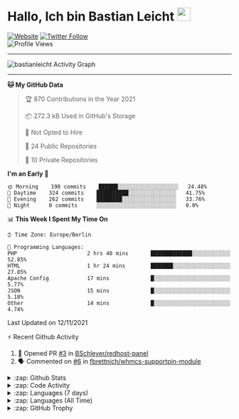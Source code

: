 <h1>Hallo, Ich bin Bastian Leicht <img src="https://raw.githubusercontent.com/bastianleicht/bastianleicht/master/assets/wave.gif" width="30px" alt=""></h1>

[![Website](https://img.shields.io/website?label=bastianleicht.de&style=for-the-badge&url=https%3A%2F%2Fbastianleicht.de)](https://bastianleicht.de)
[![Twitter Follow](https://img.shields.io/twitter/follow/bastianleicht?color=1DA1F2&logo=twitter&style=for-the-badge)](https://twitter.com/intent/follow?original_referer=https%3A%2F%2Fgithub.com%2Fbastianleicht&screen_name=bastianleicht)
<br>
![Profile Views](https://komarev.com/ghpvc/?username=2Fbastianleicht&style=flat-square)

---
<img alt="bastianleicht Activity Graph" src="https://activity-graph.herokuapp.com/graph?username=bastianleicht&bg_color=0D1117&color=5BCDEC&line=5BCDEC&point=FFFFFF&hide_border=true"/>

---
<!--START_SECTION:waka-->
**🐱 My GitHub Data** 

> 🏆 870 Contributions in the Year 2021
 > 
> 📦 272.3 kB Used in GitHub's Storage 
 > 
> 🚫 Not Opted to Hire
 > 
> 📜 24 Public Repositories 
 > 
> 🔑 10 Private Repositories  
 > 
**I'm an Early 🐤** 

```text
🌞 Morning    190 commits    ██████░░░░░░░░░░░░░░░░░░░   24.48% 
🌆 Daytime    324 commits    ██████████░░░░░░░░░░░░░░░   41.75% 
🌃 Evening    262 commits    ████████░░░░░░░░░░░░░░░░░   33.76% 
🌙 Night      0 commits      ░░░░░░░░░░░░░░░░░░░░░░░░░   0.0%

```


📊 **This Week I Spent My Time On** 

```text
⌚︎ Time Zone: Europe/Berlin

💬 Programming Languages: 
PHP                      2 hrs 40 mins       █████████████░░░░░░░░░░░░   52.85% 
HTML                     1 hr 24 mins        ███████░░░░░░░░░░░░░░░░░░   27.85% 
Apache Config            17 mins             █░░░░░░░░░░░░░░░░░░░░░░░░   5.77% 
JSON                     15 mins             █░░░░░░░░░░░░░░░░░░░░░░░░   5.18% 
Other                    14 mins             █░░░░░░░░░░░░░░░░░░░░░░░░   4.74%

```


 Last Updated on 12/11/2021
<!--END_SECTION:waka-->
:zap: Recent Github Activity    
<!--START_SECTION:activity-->
1. 💪 Opened PR [#3](https://github.com/BSchleyer/redhost-panel/pull/3) in [BSchleyer/redhost-panel](https://github.com/BSchleyer/redhost-panel)
2. 🗣 Commented on [#6](https://github.com/fbrettnich/whmcs-supportpin-module/issues/6) in [fbrettnich/whmcs-supportpin-module](https://github.com/fbrettnich/whmcs-supportpin-module)
<!--END_SECTION:activity-->

<details>
    <summary>:zap: Github Stats</summary>
    <pre>
        <img alt="GitHub Stats" src="https://github-readme-stats.routerabfrage.vercel.app/api?username=bastianleicht&show_icons=true&theme=dark" />
    </pre>
</details>

<details>
    <summary>:zap: Code Activity</summary>
    <pre>
        <img alt="Code activity" src="https://wakatime.com/share/@90818ae0-9ba0-4e2a-8ed8-98c30e947c50/a1ac7e83-bba7-4109-8f37-037c37bb63eb.svg" height="400" />    
    </pre>
</details>

<details>
    <summary>:zap: Languages (7 days)</summary>
    <pre>
        <img alt="Languages used (7 days)" src="https://wakatime.com/share/@90818ae0-9ba0-4e2a-8ed8-98c30e947c50/b0eba8ff-2de8-4b40-929e-8c7a97a106f9.svg" height="400" />
    </pre>
</details>

<details>
    <summary>:zap: Languages (All Time)</summary>
    <pre>
        <img alt="All time used Languages" src="https://wakatime.com/share/@90818ae0-9ba0-4e2a-8ed8-98c30e947c50/d328c553-68a8-4426-974c-be045b324309.svg" height="400" />
    </pre>
</details>

<details>
    <summary>:zap: GitHub Trophy</summary>
    <pre>
        <p align="left"> <a href="https://github.com/ryo-ma/github-profile-trophy"><img src="https://github-profile-trophy.vercel.app/?username=bastianleicht" alt="bastianleicht" /></a> </p>
    </pre>
</details>

[Website]: https://bastianleicht.de/
